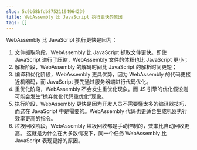 ```yaml
---
slug: 5c9b68bfdb87521194964239
title: WebAssembly 比 JavaScript 执行更快的原因
tags: []
---
```


WebAssembly 比 JavaScript 执行更快是因为：

1. 文件抓取阶段，WebAssembly 比 JavaScript 抓取文件更快。即使 JavaScript 进行了压缩，WebAssembly 文件的体积也比 JavaScript 更小；
1. 解析阶段，WebAssembly 的解码时间比 JavaScript 的解析时间更短；
1. 编译和优化阶段，WebAssembly 更具优势，因为 WebAssembly 的代码更接近机器码，而 JavaScript 要先通过服务器端进行代码优化。
1. 重优化阶段，WebAssembly 不会发生重优化现象。而 JS 引擎的优化假设则可能会发生“抛弃优化代码重优化”现象。
1. 执行阶段，WebAssembly 更快是因为开发人员不需要懂太多的编译器技巧，而这在 JavaScript 中是需要的。WebAssembly 代码也更适合生成机器执行效率更高的指令。
1. 垃圾回收阶段，WebAssembly 垃圾回收都是手动控制的，效率比自动回收更高。
这就是为什么在大多数情况下，同一个任务 WebAssembly 比 JavaScript 表现更好的原因。
